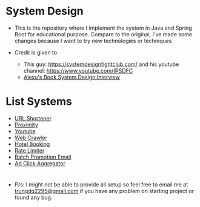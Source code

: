 # System Design
* This is the repository where I implement the system in Java and Spring Boot for educational purpose. Compare to the original, I've made some changes because I want to try new technologies or techniques

* Credit is given to 
  * This guy: https://systemdesignfightclub.com/ and his youtube channel: https://www.youtube.com/@SDFC 
  * [Alexu's Book System Design Interview](https://www.amazon.com/System-Design-Interview-insiders-Second/dp/B08CMF2CQF)

# List Systems
* [URL Shortener](https://github.com/trungdq2295/system-design/tree/main/url-shortener-system)
* [Proximity](https://github.com/trungdq2295/system-design/tree/main/proximity-system)
* [Youtube](https://github.com/trungdq2295/system-design/tree/main/youtube-system)
* [Web Crawler](https://github.com/trungdq2295/system-design/tree/main/web-crawler)
* [Hotel Booking](https://github.com/trungdq2295/system-design/tree/main/hotel-booking)
* [Rate Limiter](https://github.com/trungdq2295/system-design/tree/main/rate-limiter)
* [Batch Promotion Email](https://github.com/trungdq2295/system-design/tree/main/batch-promotion-email)
* [Ad Click Aggregator](https://github.com/trungdq2295/system-design/tree/main/ad-click-aggregator)
  
#
* P/s: I might not be able to provide all setup so feel free to email me at trungdq2295@gmail.com if you have any problem on starting project or found any bug.
